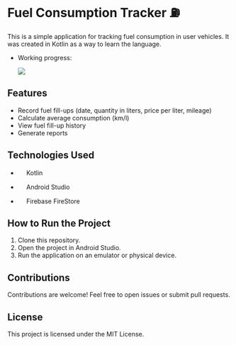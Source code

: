 # Fuel Consumption Tracker ⛽

This is a simple application for tracking fuel consumption in user vehicles. It was created in Kotlin as a way to learn the language.

- Working progress:

  ![](https://geps.dev/progress/25)

## Features

- Record fuel fill-ups (date, quantity in liters, price per liter, mileage)
- Calculate average consumption (km/l)
- View fuel fill-up history
- Generate reports

## Technologies Used

- <img src="https://github.com/user-attachments/assets/dfe2f261-9c9a-41a3-ac65-0e7e6f034488" width="15" /> Kotlin

- <img src="https://github.com/user-attachments/assets/22c67b9a-d553-4ea7-a3c1-44956b8a2b98" width="15" /> Android Studio

- <img src="https://github.com/user-attachments/assets/b7ccde83-a06a-4f95-b00d-8fc7b098f9d5" width="15" /> Firebase FireStore


## How to Run the Project

1. Clone this repository.
2. Open the project in Android Studio.
3. Run the application on an emulator or physical device.

## Contributions

Contributions are welcome! Feel free to open issues or submit pull requests.

## License

This project is licensed under the MIT License.
